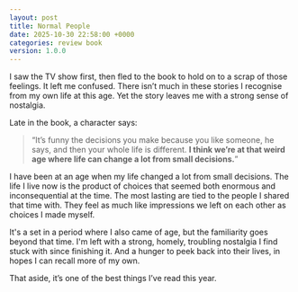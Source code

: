 ```yaml
---
layout: post
title: Normal People
date: 2025-10-30 22:58:00 +0000
categories: review book
version: 1.0.0
---
```


I saw the TV show first, then fled to the book to hold on to a scrap of those feelings.
It left me confused.
There isn’t much in these stories I recognise from my own life at this age.
Yet the story leaves me with a strong sense of nostalgia.

Late in the book, a character says:
> “It’s funny the decisions you make because you like someone, he says, and then your whole life is different. **I think we’re at that weird age where life can change a lot from small decisions.**”

I have been at an age when my life changed a lot from small decisions.
The life I live now is the product of choices that seemed both enormous and inconsequential at the time.
The most lasting are tied to the people I shared that time with.
They feel as much like impressions we left on each other as choices I made myself.

It's a set in a period where I also came of age, but the familiarity goes beyond that time.
I'm left with a strong, homely, troubling nostalgia I find stuck with since finishing it.
And a hunger to peek back into their lives, in hopes I can recall more of my own.

That aside, it’s one of the best things I’ve read this year.
